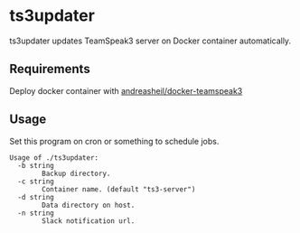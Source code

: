 # ts3updater

ts3updater updates TeamSpeak3 server on Docker container automatically.


## Requirements

Deploy docker container with [andreasheil/docker-teamspeak3](https://github.com/andreasheil/docker-teamspeak3)

## Usage 

Set this program on cron or something to schedule jobs.

```
Usage of ./ts3updater:
  -b string
    	Backup directory.
  -c string
    	Container name. (default "ts3-server")
  -d string
    	Data directory on host.
  -n string
    	Slack notification url.
```
